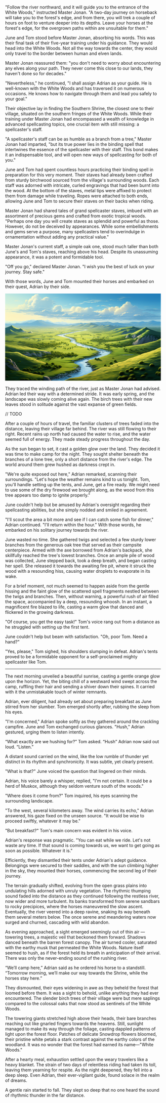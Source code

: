 "Follow the river northward, and it will guide you to the entrance of the White Woods," instructed Master Jonan. "A two-day journey on horseback will take you to the forest's edge, and from there, you will trek a couple of hours on foot to venture deeper into its depths. Leave your horses at the forest's edge, for the overgrown paths within are unsuitable for them."

June and Tom stood before Master Jonan, absorbing his words. This was their final task of their five-year training under his guidance. They would head into the White Woods. Not all the way towards the center, they would only travel to the border between human and elven lands.

Master Jonan reassured them: "you don't need to worry about encountering any elves along your path. They never come this close to our lands, they haven't done so for decades."

"Nevertheless," he continued, "I shall assign Adrian as your guide. He is well-known with the White Woods and has traversed it on numerous occasions. He knows how to navigate through them and lead you safely to your goal."

Their objective lay in finding the Southern Shrine, the closest one to their village, situated on the southern fringes of the White Woods. While their training under Master Jonan had encompassed a wealth of knowledge in advanced spellcasting topics, one crucial item with still missing: a spellcaster's staff.

"A spellcaster's staff can be as humble as a branch from a tree," Master Jonan had imparted, "but its true power lies in the binding spell that intertwines the essence of the spellcaster with their staff. This bond makes it an indispensable tool, and will open new ways of spellcasting for both of you."

June and Tom had spent countless hours practicing their binding spell in preparation for this very moment. Their staves had already been crafted from sturdy birchwood sourced from the village's surrounding woods. Each staff was adorned with intricate, curled engravings that had been burnt into the wood. At the bottom of the staves, metal tips were affixed to protect them from damage while traveling. Ropes were attached to both ends, allowing June and Tom to secure their staves on their backs when riding.

Master Jonan had shared tales of grand spellcaster staves, imbued with an assortment of precious gems and crafted from exotic tropical woods. "Perhaps one day you will create staves as splendid and powerful as those. However, do not be deceived by appearances. While some embellishments and gems serve a purpose, many spellcasters tend to overindulge in ornamentation without adding any practical value."

Master Jonan's current staff, a simple oak one, stood much taller than both June's and Tom's staves, reaching above his head. Despite its unassuming appearance, it was a potent and formidable tool.

"Off you go," declared Master Jonan. "I wish you the best of luck on your journey. Stay safe."

With those words, June and Tom mounted their horses and embarked on their quest, Adrian by their side.

![](/resources/img/novel/03-01.png)

They traced the winding path of the river, just as Master Jonan had advised. Adrian led their way with a determined stride. It was early spring, and the landscape was slowly coming alive again. The birch trees with their new leaves stood in solitude against the vast expanse of green fields.

// TODO 

After a couple of hours of travel, the familiar clusters of trees faded into the distance, leaving their village far behind. The river was still flowing to their right. Recent rains up north had caused the water to rise, and the water seemed full of energy. They made steady progress throughout the day.

As the sun began to set, it cast a golden glow over the land. They decided it was time to make camp for the night. They sought shelter beneath the branches of a lone tree, only a short distance from the river's edge. The world around them grew hushed as darkness crept in.

"We're quite exposed out here," Adrian remarked, scanning their surroundings. "Let's hope the weather remains kind to us tonight. Tom, you'll handle setting up the tents, and June, get a fire ready. We might need to use some of the dry firewood we brought along, as the wood from this tree appears too damp to ignite properly."

June couldn't help but be amused by Adrian's oversight regarding their spellcasting abilities, but she simply nodded and smiled in agreement.

"I'll scout the area a bit more and see if I can catch some fish for dinner," Adrian continued. "I'll return within the hour." With those words, he embarked on his solitary journey towards the river.

June wasted no time. She gathered twigs and selected a few sturdy lower branches from the generous oak tree that served as their campsite centerpiece. Armed with the axe borrowed from Adrian's backpack, she skillfully reached the tree's lowest branches. Once an ample pile of wood was collected, June stepped back, took a deep breath, and began casting her spell. She released it towards the awaiting fire pit, where it struck the wood with a resounding hiss, causing water droplets to evaporate in its wake.

For a brief moment, not much seemed to happen aside from the gentle hissing and the faint glow of the scattered spell fragments nestled between the twigs and branches. Then, without warning, a powerful rush of air filled the space, accompanied by a deep, resounding whoosh. In an instant, a magnificent fire blazed to life, casting a warm glow that danced and flickered in the growing darkness.

"Of course, you get the easy task!" Tom's voice rang out from a distance as he struggled with setting up the first tent.

June couldn't help but beam with satisfaction. "Oh, poor Tom. Need a hand?"

"Yes, please," Tom sighed, his shoulders slumping in defeat. Adrian's tents proved to be a formidable opponent for a self-proclaimed mighty spellcaster like Tom.

---

The next morning unveiled a beautiful sunrise, casting a gentle orange glow upon the horizon. Yet, the biting chill of a westward wind swept across the camp, ruffling their hair and sending a shiver down their spines. It carried with it the unmistakable touch of winter remnants.

Adrian, ever diligent, had already set about preparing breakfast as June stirred from her slumber. Tom emerged shortly after, rubbing the sleep from his eyes.

"I'm concerned," Adrian spoke softly as they gathered around the crackling campfire. June and Tom exchanged curious glances. "Hush," Adrian gestured, urging them to listen intently.

“What exactly are we hushing for?” Tom asked. “Hush” Adrian now said out loud. “Listen.”

A distant sound carried on the wind, like the low rumble of thunder yet distinct in its rhythm and synchronicity. It was subtle, yet clearly present.

"What is that?" June voiced the question that lingered on their minds.

Adrian, his voice barely a whisper, replied, "I'm not certain. It could be a herd of Muskox, although they seldom venture south of the woods."

"Where does it come from?" Tom inquired, his eyes scanning the surrounding landscape.

"To the west, several kilometers away. The wind carries its echo," Adrian answered, his gaze fixed on the unseen source. "It would be wise to proceed swiftly, whatever it may be."

"But breakfast?" Tom's main concern was evident in his voice.

Adrian's response was pragmatic. "You can eat while we ride. Let's not waste any time. If that sound is coming towards us, we want to get going as soon as possible. Whatever it is."

Efficiently, they dismantled their tents under Adrian's adept guidance. Belongings were secured to their saddles, and with the sun climbing higher in the sky, they mounted their horses, commencing the second leg of their journey.

The terrain gradually shifted, evolving from the open grass plains into undulating hills adorned with unruly vegetation. The rhythmic thumping sound faded into the distance as they continued following the restless river, now wider and more turbulent. Its banks transformed from serene sandbars to rocky precipices, where the horses maneuvered the slow ascent. Eventually, the river veered into a deep ravine, snaking its way beneath them several meters below. The once serene and meandering waters now surged and churned, cascading with wild abandon.

As evening approached, a sight emerged seemingly out of thin air — towering trees, a majestic veil that beckoned them forward. Shadows danced beneath the barren forest canopy. The air turned cooler, saturated with the earthy musk that permeated the White Woods. Nature itself seemed to hush, as if the forest held its breath in anticipation of their arrival. There was only the never-ending sound of the rushing river.

“We’ll camp here,” Adrian said as he ordered his horse to a standstill. “Tomorrow morning, we’ll make our way towards the Shrine, while the horses stay here.”

They dismounted, their eyes widening in awe as they beheld the forest that loomed before them. It was a sight to behold, unlike anything they had ever encountered. The slender birch trees of their village were but mere saplings compared to the colossal oaks that now stood as sentinels of the White Woods.

The towering giants stretched high above their heads, their bare branches reaching out like gnarled fingers towards the heavens. Still, sunlight managed to make its way through the foliage, casting dappled patterns of light upon the forest floor. Patches of delicate Snowdrop flowers bloomed, their pristine white petals a stark contrast against the earthy colors of the woodland. It was no wonder that the forest had earned its name—"White Woods."

After a hearty meal, exhaustion settled upon the weary travelers like a heavy blanket. The strain of two days of relentless riding had taken its toll, leaving them yearning for respite. As the night deepened, they fell into a deep sleep. Even Adrian, their ever-vigilant guide, found solace in the realm of dreams.

A gentle rain started to fall. They slept so deep that no one heard the sound of rhythmic thunder in the far distance.

